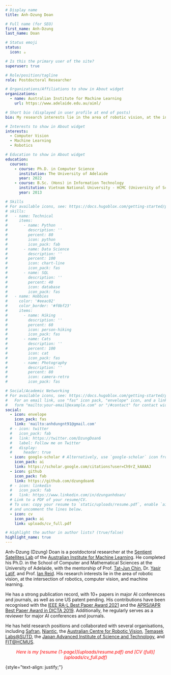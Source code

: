 ```yaml
---
# Display name
title: Anh-Dzung Doan

# Full name (for SEO)
first_name: Anh-Dzung
last_name: Doan

# Status emoji
status:
  icon: ☕️

# Is this the primary user of the site?
superuser: true

# Role/position/tagline
role: Postdoctoral Researcher 

# Organizations/Affiliations to show in About widget
organizations:
  - name: Australian Institute for Machine Learning
    url: https://www.adelaide.edu.au/aiml/

# Short bio (displayed in user profile at end of posts)
bio: My research interests lie in the area of robotic vision, at the intersection of robotics, computer vision, and machine learning.

# Interests to show in About widget
interests:
  - Computer Vision
  - Machine Learning
  - Robotics

# Education to show in About widget
education:
  courses:
    - course: Ph.D. in Computer Science 
      institution: The University of Adelaide
      year: 2022
    - course: B.Sc. (Hons) in Information Technology
      institution: Vietnam National University - HCMC (University of Science) 
      year: 2013

# Skills
# For available icons, see: https://docs.hugoblox.com/getting-started/page-builder/#icons
# skills:
#   - name: Technical
#     items:
#       - name: Python
#         description: ''
#         percent: 80
#         icon: python
#         icon_pack: fab
#       - name: Data Science
#         description: ''
#         percent: 100
#         icon: chart-line
#         icon_pack: fas
#       - name: SQL
#         description: ''
#         percent: 40
#         icon: database
#         icon_pack: fas
#   - name: Hobbies
#     color: '#eeac02'
#     color_border: '#f0bf23'
#     items:
#       - name: Hiking
#         description: ''
#         percent: 60
#         icon: person-hiking
#         icon_pack: fas
#       - name: Cats
#         description: ''
#         percent: 100
#         icon: cat
#         icon_pack: fas
#       - name: Photography
#         description: ''
#         percent: 80
#         icon: camera-retro
#         icon_pack: fas

# Social/Academic Networking
# For available icons, see: https://docs.hugoblox.com/getting-started/page-builder/#icons
#   For an email link, use "fas" icon pack, "envelope" icon, and a link in the
#   form "mailto:your-email@example.com" or "/#contact" for contact widget.
social:
  - icon: envelope
    icon_pack: fas
    link: 'mailto:anhdungnt91@gmail.com'
  # - icon: twitter
  #   icon_pack: fab
  #   link: https://twitter.com/DzungDoan6
  #   label: Follow me on Twitter
  #   display:
  #     header: true
  - icon: google-scholar # Alternatively, use `google-scholar` icon from `ai` icon pack
    icon_pack: ai
    link: https://scholar.google.com/citations?user=Ch9rZ_kAAAAJ
  - icon: github
    icon_pack: fab
    link: https://github.com/dzungdoan6
  # - icon: linkedin
  #   icon_pack: fab
  #   link: https://www.linkedin.com/in/dzunganhdoan/
  # Link to a PDF of your resume/CV.
  # To use: copy your resume to `static/uploads/resume.pdf`, enable `ai` icons in `params.yaml`,
  # and uncomment the lines below.
  - icon: cv
    icon_pack: ai
    link: uploads/cv_full.pdf

# Highlight the author in author lists? (true/false)
highlight_name: true
---
```


Anh-Dzung (Dzung) Doan is a postdoctoral researcher at the [Sentient Satellites Lab](https://cs.adelaide.edu.au/~ssl/) of the [Australian Institute for Machine Learning](https://www.adelaide.edu.au/aiml/). He completed his Ph.D. in the School of Computer and Mathematical Sciences at the University of Adelaide, with the mentorship of Prof. [Tat-Jun Chin](https://scholar.google.com/citations?hl=en&user=WyqGF10AAAAJ), Dr. [Yasir Latif](https://scholar.google.com/citations?hl=en&user=pGsO6EkAAAAJ), and Prof. [Ian Reid](https://scholar.google.com/citations?user=ATkNLcQAAAAJ&hl=en). His research interests lie in the area of robotic vision, at the intersection of robotics, computer vision, and machine learning.

He has a strong publication record, with 10+ papers in major AI conferences and journals, as well as one US patent pending. His contributions have been recognised with the [IEEE RA-L Best Paper Award 2021](uploads/RAL_best_paper.jpg) and the [APRS/IAPR Best Paper Award in DICTA 2019](uploads/DICTA_best_paper.jpg). Additionally, he regularly serves as a reviewer for major AI conferences and journals. 

He has held research positions and collaborated with several organisations, including [Safran](https://www.safran-group.com/), [Niantic](https://nianticlabs.com/), the [Australian Centre for Robotic Vision](https://roboticvision.org/), [Temasek Labs@SUTD](https://temasek-labs.sutd.edu.sg/), the [Japan Advanced Institute of Science and Technology](http://www.jaist.ac.jp/english/), and [FIT@HCMUS](https://www.fit.hcmus.edu.vn/en/).

<p style="text-align: center;color:red"><em>Here is my [resume (1-page)](uploads/resume.pdf) and [CV (full)](uploads/cv_full.pdf)</em></p>
{style="text-align: justify;"}
